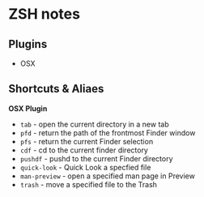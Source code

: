 # ZSH notes

## Plugins

- OSX

## Shortcuts & Aliaes

**OSX Plugin**

- `tab` - open the current directory in a new tab
- `pfd` - return the path of the frontmost Finder window
- `pfs` - return the current Finder selection
- `cdf` - cd to the current finder directory
- `pushdf` - pushd to the current Finder directory 
- `quick-look` - Quick Look a specfied file
- `man-preview` - open a specified man page in Preview
- `trash` - move a specified file to the Trash

